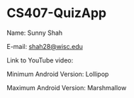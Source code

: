 # CS407-QuizApp

Name: Sunny Shah

E-mail: shah28@wisc.edu

Link to YouTube video:


Minimum Android Version: Lollipop

Maximum Android Version: Marshmallow
